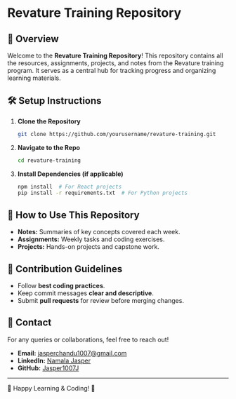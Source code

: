 # Revature Training Repository

## 📌 Overview

Welcome to the **Revature Training Repository**! This repository contains all the resources, assignments, projects, and notes from the Revature training program. It serves as a central hub for tracking progress and organizing learning materials.


## 🛠️ Setup Instructions

1. **Clone the Repository**

   ```bash
   git clone https://github.com/yourusername/revature-training.git
   ```

2. **Navigate to the Repo**

   ```bash
   cd revature-training
   ```

3. **Install Dependencies (if applicable)**

   ```bash
   npm install  # For React projects
   pip install -r requirements.txt  # For Python projects
   ```

## 📖 How to Use This Repository

- **Notes:** Summaries of key concepts covered each week.
- **Assignments:** Weekly tasks and coding exercises.
- **Projects:** Hands-on projects and capstone work.

## 📜 Contribution Guidelines

- Follow **best coding practices**.
- Keep commit messages **clear and descriptive**.
- Submit **pull requests** for review before merging changes.

## 📩 Contact

For any queries or collaborations, feel free to reach out!

- **Email:** jasperchandu1007@gmail.com
- **LinkedIn:** [Namala Jasper](https://www.linkedin.com/in/namala-jasper/)
- **GitHub:** [Jasper1007J](https://github.com/Jasper1007J)

---
🚀 Happy Learning & Coding! 🎯
